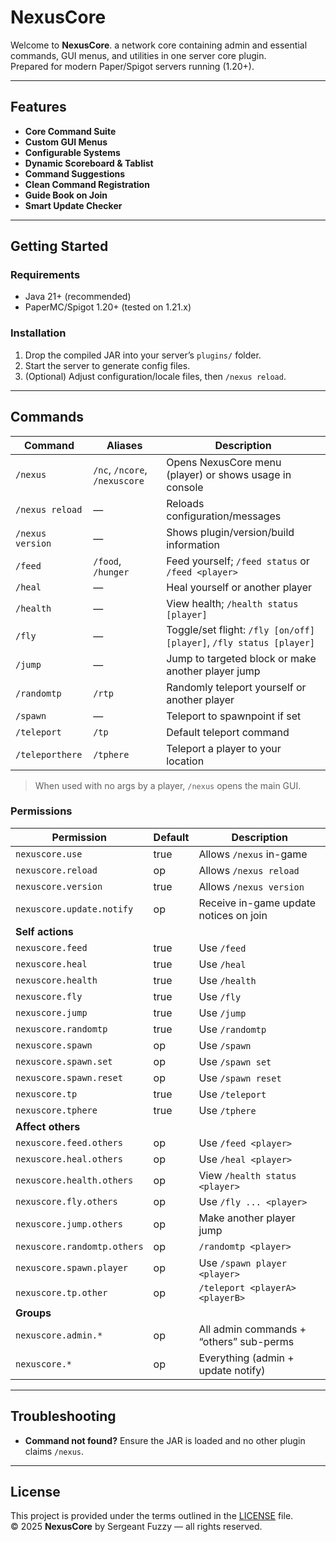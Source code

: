 # NexusCore

Welcome to **NexusCore**. a network core containing admin and essential commands, GUI menus, and utilities in one server core plugin.  
Prepared for modern Paper/Spigot servers running (1.20+).

---

## Features

- **Core Command Suite**
- **Custom GUI Menus**
- **Configurable Systems**
- **Dynamic Scoreboard & Tablist**
- **Command Suggestions**
- **Clean Command Registration**
- **Guide Book on Join**
- **Smart Update Checker**

---

## Getting Started

### Requirements
- Java 21+ (recommended)
- PaperMC/Spigot 1.20+ (tested on 1.21.x)

### Installation
1. Drop the compiled JAR into your server’s `plugins/` folder.
2. Start the server to generate config files.
3. (Optional) Adjust configuration/locale files, then `/nexus reload`.

---

## Commands

| Command          | Aliases                       | Description                                                         |
|------------------|-------------------------------|---------------------------------------------------------------------|
| `/nexus`         | `/nc`, `/ncore`, `/nexuscore` | Opens NexusCore menu (player) or shows usage in console             |
| `/nexus reload`  | —                             | Reloads configuration/messages                                      |
| `/nexus version` | —                             | Shows plugin/version/build information                              |
| `/feed`          | `/food`, `/hunger`            | Feed yourself; `/feed status` or `/feed <player>`                   |
| `/heal`          | —                             | Heal yourself or another player                                     |
| `/health`        | —                             | View health; `/health status [player]`                              |
| `/fly`           | —                             | Toggle/set flight: `/fly [on/off] [player]`, `/fly status [player]` |
| `/jump`          | —                             | Jump to targeted block or make another player jump                  |
| `/randomtp`      | `/rtp`                        | Randomly teleport yourself or another player                        |
| `/spawn`         | —                             | Teleport to spawnpoint if set                                       |
| `/teleport`      | `/tp`                         | Default teleport command                                            |
| `/teleporthere`  | `/tphere`                     | Teleport a player to your location                                  |

> When used with no args by a player, `/nexus` opens the main GUI.

### Permissions

| Permission                  | Default | Description                             |
|-----------------------------|---------|-----------------------------------------|
| `nexuscore.use`             | true    | Allows `/nexus` in-game                 |
| `nexuscore.reload`          | op      | Allows `/nexus reload`                  |
| `nexuscore.version`         | true    | Allows `/nexus version`                 |
| `nexuscore.update.notify`   | op      | Receive in-game update notices on join  |
| **Self actions**            |         |                                         |
| `nexuscore.feed`            | true    | Use `/feed`                             |
| `nexuscore.heal`            | true    | Use `/heal`                             |
| `nexuscore.health`          | true    | Use `/health`                           |
| `nexuscore.fly`             | true    | Use `/fly`                              |
| `nexuscore.jump`            | true    | Use `/jump`                             |
| `nexuscore.randomtp`        | true    | Use `/randomtp`                         |
| `nexuscore.spawn`           | op      | Use `/spawn`                            |
| `nexuscore.spawn.set`       | op      | Use `/spawn set`                        |
| `nexuscore.spawn.reset`     | op      | Use `/spawn reset`                      |
| `nexuscore.tp`              | true    | Use `/teleport`                         |
| `nexuscore.tphere`          | true    | Use `/tphere`                           |
| **Affect others**           |         |                                         |
| `nexuscore.feed.others`     | op      | Use `/feed <player>`                    |
| `nexuscore.heal.others`     | op      | Use `/heal <player>`                    |
| `nexuscore.health.others`   | op      | View `/health status <player>`          |
| `nexuscore.fly.others`      | op      | Use `/fly ... <player>`                 |
| `nexuscore.jump.others`     | op      | Make another player jump                |
| `nexuscore.randomtp.others` | op      | `/randomtp <player>`                    |
| `nexuscore.spawn.player`    | op      | Use `/spawn player <player>`            |
| `nexuscore.tp.other`        | op      | `/teleport <playerA> <playerB>`         |
| **Groups**                  |         |                                         |
| `nexuscore.admin.*`         | op      | All admin commands + “others” sub-perms |
| `nexuscore.*`               | op      | Everything (admin + update notify)      |



---

## Troubleshooting

- **Command not found?** Ensure the JAR is loaded and no other plugin claims `/nexus`.

---

## License

This project is provided under the terms outlined in the [LICENSE](./LICENSE) file.  
© 2025 **NexusCore** by Sergeant Fuzzy — all rights reserved.
